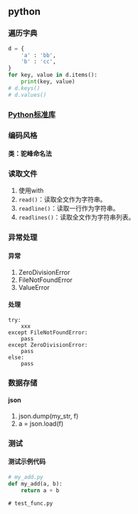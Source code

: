 ## python
### 遍历字典
```python
d = {
    'a' : 'bb',
    'b' : 'cc',
}
for key, value in d.items():
    print(key, value)
# d.keys()
# d.values()
```

### [Python标准库](http://pymotw.com)

### 编码风格
#### 类：驼峰命名法

### 读取文件
  1. 使用with
  2. ```read()```：读取全文作为字符串。
  3. ```readline()```：读取一行作为字符串。
  4. ```readlines()```：读取全文作为字符串列表。

### 异常处理
#### 异常
  1. ZeroDivisionError
  2. FileNotFoundError
  3. ValueError
#### 处理
  ```
  try:
      xxx
  except FileNotFoundError:
      pass
  except ZeroDivisionError:
      pass
  else:
      pass
  ```

### 数据存储
#### json
  1. json.dump(my_str, f)
  2. a = json.load(f)

### 测试
#### 测试示例代码
  ```python
  # my_add.py
  def my_add(a, b):
      return a + b
  ```
  ```
  # test_func.py
  
